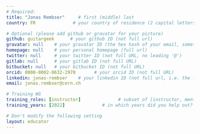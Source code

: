 ```yaml
---
# Required:
title: "Jonas Rembser"     # first (middle) last
country: FR              # your country of residence (2 capital letters, e.g. US, GB, DE)

# Optional (please add github or gravatar for your picture)
github: guitargeek      # your github ID (not full url)
gravatar: null    # your gravatar ID (the hex hash of your email, something like 123ef...123)
homepage: null    # your personal homepage (full url)
twitter: null     # your twitter ID (not full URL, no leading '@')
gitlab: null      # your gitlab ID (not full URL)
bitbucket: null   # your bitbucket ID (not full URL)
orcid: 0000-0002-0632-2970       # your orcid ID (not full URL)
linkedin: jonas-rembser    # your linkedin ID (not full url, i.e. the last bit of the url to your profile)
email: jonas.rembser@cern.ch

# Training WG
training_roles: [instructor]              # subset of [instructor, mentor, facilitator, author], can stay empty ([])
training_years: [2022]              # in which years did you help out? (e.g. [2020, 2019])

# Don't modify the following setting
layout: educator
---
```


<!-- Optional: Delete this line and write something about yourself (markdown supported) -->
